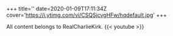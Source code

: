 +++
title=''
date=2020-01-09T17:11:34Z
cover='https://i.ytimg.com/vi/CSQSjcvgHFw/hqdefault.jpg'
+++

All content belongs to RealCharlieKirk.
{{< youtube  >}}

